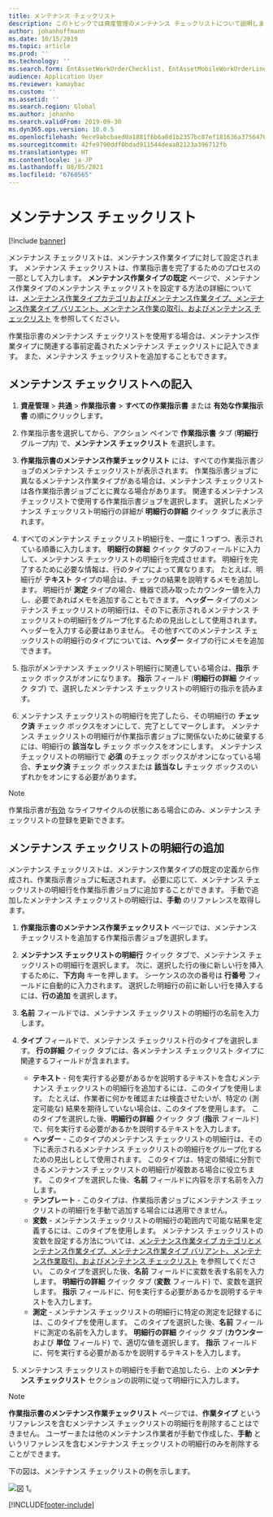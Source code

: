 ```yaml
---
title: メンテナンス チェックリスト
description: このトピックでは資産管理のメンテナンス チェックリストについて説明します。
author: johanhoffmann
ms.date: 10/15/2019
ms.topic: article
ms.prod: ''
ms.technology: ''
ms.search.form: EntAssetWorkOrderChecklist, EntAssetMobileWorkOrderLineChecklistDetails
audience: Application User
ms.reviewer: kamaybac
ms.custom: ''
ms.assetid: ''
ms.search.region: Global
ms.author: johanho
ms.search.validFrom: 2019-09-30
ms.dyn365.ops.version: 10.0.5
ms.openlocfilehash: 9ece9abcbaed0a1881f6b6a0d1b2357bc87ef181636a37564709f62c6aa38475
ms.sourcegitcommit: 42fe9790ddf0bdad911544deaa82123a396712fb
ms.translationtype: HT
ms.contentlocale: ja-JP
ms.lasthandoff: 08/05/2021
ms.locfileid: "6760565"
---
```

# <a name="maintenance-checklists"></a>メンテナンス チェックリスト

[!include [banner](../../includes/banner.md)]



メンテナンス チェックリストは、メンテナンス作業タイプに対して設定されます。 メンテナンス チェックリストは、作業指示書を完了するためのプロセスの一部として入力します。 **メンテナンス作業タイプの既定** ページで、メンテナンス作業タイプのメンテナンス チェックリストを設定する方法の詳細については、[メンテナンス作業タイプカテゴリおよびメンテナンス作業タイプ、メンテナンス作業タイプ バリエント、メンテナンス作業の取引、およびメンテナンス チェックリスト](../setup-for-work-orders/job-groups-and-job-types-variants-trades-and-checklists.md) を参照してください。

作業指示書のメンテナンス チェックリストを使用する場合は、メンテナンス作業タイプに関連する事前定義されたメンテナンス チェックリストに記入できます。 また、メンテナンス チェックリストを追加することもできます。


## <a name="fill-in-a-maintenance-checklist"></a>メンテナンス チェックリストへの記入

1. **資産管理** > **共通** > **作業指示書** > **すべての作業指示書** または **有効な作業指示書** の順にクリックします。

2. 作業指示書を選択してから、アクション ペインで **作業指示書** タブ (**明細行** グループ内) で、**メンテナンス チェックリスト** を選択します。

3. **作業指示書のメンテナンス作業チェックリスト** には、すべての作業指示書ジョブのメンテナンス チェックリストが表示されます。 作業指示書ジョブに異なるメンテナンス作業タイプがある場合は、メンテナンス チェックリストは各作業指示書ジョブごとに異なる場合があります。 関連するメンテナンス チェックリストで使用する作業指示書ジョブを選択します。 選択したメンテナンス チェックリスト明細行の詳細が **明細行の詳細** クイック タブに表示されます。

4. すべてのメンテナンス チェックリスト明細行を、一度に 1 つずつ、表示されている順番に入力します。 **明細行の詳細** クイック タブのフィールドに入力して、メンテナンス チェックリストの明細行を完成させます。 明細行を完了するために必要な情報は、行のタイプによって異なります。 たとえば、明細行が **テキスト** タイプの場合は、チェックの結果を説明するメモを追加します。 明細行が **測定** タイプの場合、機器で読み取ったカウンター値を入力し、必要であればメモを追加することもできます。 **ヘッダー** タイプのメンテナンス チェックリストの明細行は、その下に表示されるメンテナンス チェックリストの明細行をグループ化するための見出しとして使用されます。 ヘッダーを入力する必要はありません。 その他すべてのメンテナンス チェックリストの明細行のタイプについては、**ヘッダー** タイプの行にメモを追加できます。

5. 指示がメンテナンス チェックリスト明細行に関連している場合は、**指示** チェック ボックスがオンになります。 **指示** フィールド (**明細行の詳細** クイック タブ) で、選択したメンテナンス チェックリストの明細行の指示を読みます。

6. メンテナンス チェックリストの明細行を完了したら、その明細行の **チェック済** チェック ボックスをオンにして、完了としてマークします。 メンテナンス チェックリストの明細行が作業指示書ジョブに関係ないために破棄するには、明細行の **該当なし** チェック ボックスをオンにします。 メンテナンス チェックリストの明細行で **必須** のチェック ボックスがオンになっている場合、**チェック済** チェック ボックスまたは **該当なし** チェック ボックスのいずれかをオンにする必要があります。

>[!NOTE]
>作業指示書が[有効](../setup-for-work-orders/work-order-lifecycle-states.md) なライフサイクルの状態にある場合にのみ、メンテナンス チェックリストの登録を更新できます。  


## <a name="add-a-maintenance-checklist-line"></a>メンテナンス チェックリストの明細行の追加

メンテナンス チェックリストは、メンテナンス作業タイプの既定の定義から作成され、作業指示書ジョブに転送されます。 必要に応じて、メンテナンス チェックリストの明細行を作業指示書ジョブに追加することができます。 手動で追加したメンテナンス チェックリストの明細行は、**手動** のリファレンスを取得します。

1. **作業指示書のメンテナンス作業チェックリスト** ページでは、メンテナンス チェックリストを追加する作業指示書ジョブを選択します。

2. **メンテナンス チェックリストの明細行** クイック タブで、メンテナンス チェックリストの明細行を選択します。 次に、選択した行の後に新しい行を挿入するために、**下方向** キーを押します。 シーケンスの次の番号は **行番号** フィールドに自動的に入力されます。 選択した明細行の前に新しい行を挿入するには、**行の追加** を選択します。 

3. **名前** フィールドでは、メンテナンス チェックリストの明細行の名前を入力します。

4. **タイプ** フィールドで、メンテナンス チェックリスト行のタイプを選択します。 **行の詳細** クイック タブには、各メンテナンス チェックリスト タイプに関連するフィールドが含まれます。
    - **テキスト** - 何を実行する必要があるかを説明するテキストを含むメンテナンス チェックリストの明細行を追加するには、このタイプを使用します。 たとえば、作業者に何かを確認または検査させたいが、特定の (測定可能な) 結果を期待していない場合は、このタイプを使用します。 このタイプを選択した後、**明細行の詳細** クイック タブ (**指示** フィールド) で、何を実行する必要があるかを説明するテキストを入力します。
    - **ヘッダー** - このタイプのメンテナンス チェックリストの明細行は、その下に表示されるメンテナンス チェックリストの明細行をグループ化するための見出しとして使用されます。 このタイプは、特定の領域に分割できるメンテナンス チェックリストの明細行が複数ある場合に役立ちます。 このタイプを選択した後、**名前** フィールドに内容を示す名前を入力します。
    - **テンプレート** - このタイプは、作業指示書ジョブにメンテナンス チェックリストの明細行を手動で追加する場合には適用できません。  
    - **変数** - メンテナンス チェックリストの明細行の範囲内で可能な結果を定義するには、このタイプを使用します。 メンテナンス チェックリストの変数を設定する方法については、[メンテナンス作業タイプ カテゴリとメンテナンス作業タイプ、メンテナンス作業タイプ バリアント、メンテナンス作業取引、およびメンテナンス チェックリスト](../setup-for-work-orders/job-groups-and-job-types-variants-trades-and-checklists.md) を参照してください。 このタイプを選択した後、**名前** フィールドに変数を表す名前を入力します。 **明細行の詳細** クイック タブ (**変数** フィールド) で、変数を選択します。 **指示** フィールドに、何を実行する必要があるかを説明するテキストを入力します。
    - **測定** - メンテナンス チェックリストの明細行に特定の測定を記録するには、このタイプを使用します。 このタイプを選択した後、**名前** フィールドに測定の名前を入力します。 **明細行の詳細** クイック タブ (**カウンター** および **単位** フィールド) で、適切な値を選択します。 **指示** フィールドに、何を実行する必要があるかを説明するテキストを入力します。

5. メンテナンス チェックリストの明細行を手動で追加したら、上の **メンテナンス チェックリスト** セクションの説明に従って明細行に入力します。

>[!NOTE]
>**作業指示書のメンテナンス作業チェックリスト** ページでは、**作業タイプ** というリファレンスを含むメンテナンス チェックリストの明細行を削除することはできません。 ユーザーまたは他のメンテナンス作業者が手動で作成した、**手動** というリファレンスを含むメンテナンス チェックリストの明細行のみを削除することができます。

下の図は、メンテナンス チェックリストの例を示します。

![図 1。](media/14-work-orders.png)



[!INCLUDE[footer-include](../../../includes/footer-banner.md)]